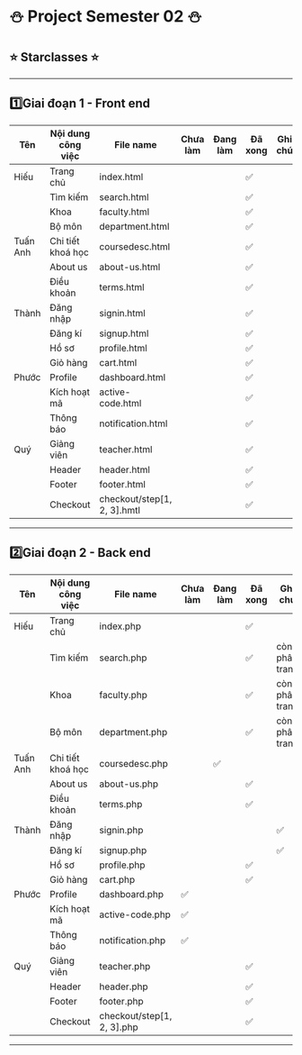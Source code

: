 # ⛄ Project  Semester  02    ⛄
##  ⭐   Starclasses    ⭐  
---
 1️⃣Giai đoạn 1 - Front end
---
| Tên | Nội dung công việc | File name | Chưa làm |Đang làm | Đã xong |Ghi chú|
| -   | -                  | -         | -          | -|-| -|
| Hiếu| Trang chủ| index.html|  |  | ✅ | |
|  | Tìm kiếm| search.html|  |  | ✅ | |
|  | Khoa| faculty.html|  |  | ✅ | |
|  | Bộ môn| department.html|  |  | ✅ | |
| Tuấn Anh| Chi tiết khoá học| coursedesc.html|  |  | ✅ | |
| | About us| about-us.html|  |  |  ✅| |
| | Điều khoản| terms.html|  |  | ✅ | |
| Thành| Đăng nhập| signin.html|  |  | ✅ | |
| | Đăng kí| signup.html|  |  | ✅ | |
| | Hồ sơ| profile.html|  |  | ✅ | |
| | Giỏ hàng| cart.html|  |  | ✅ | |
| Phước| Profile| dashboard.html|  |  | ✅ | |
| | Kích hoạt mã| active-code.html|  |  | ✅ | |
| | Thông báo| notification.html|  |  | ✅ | |
|Quý|Giảng viên|teacher.html|  |  | ✅ | |
| |Header|header.html|  |  | ✅ | |
| |Footer|footer.html|  |  | ✅ | |
||Checkout|checkout/step[1, 2, 3].hmtl|  |  | ✅ | |
---
2️⃣Giai đoạn 2 - Back end
---
| Tên | Nội dung công việc | File name | Chưa làm |Đang làm | Đã xong |Ghi chú|
| -   | -                  | -         | -          | -|-| -|
| Hiếu| Trang chủ| index.php| |  |  ✅ | |
|  | Tìm kiếm| search.php|  |  | ✅ | còn phân trang |
|  | Khoa| faculty.php|  |  | ✅ | còn phân trang |
|  | Bộ môn| department.php|  |  | ✅ | còn phân trang |
| Tuấn Anh| Chi tiết khoá học| coursedesc.php|  | ✅ |  | |
| | About us| about-us.php|  |  | ✅ | |
| | Điều khoản| terms.php| |  |  ✅ | |
| Thành| Đăng nhập| signin.php|  |  |  |✅|
| | Đăng kí| signup.php|  |  |  |✅|
| | Hồ sơ| profile.php| |  | ✅| |
| | Giỏ hàng| cart.php||  |  ✅  | |
| Phước| Profile| dashboard.php| ✅ |  |  | |
| | Kích hoạt mã| active-code.php| ✅ |  |  | |
| | Thông báo| notification.php| ✅ |  |  | |
|Quý|Giảng viên|teacher.php|  |  | ✅ | |
| |Header|header.php|  |  | ✅ | |
| |Footer|footer.php|  |  | ✅ | |
||Checkout|checkout/step[1, 2, 3].php|  |  | ✅ | |
---
